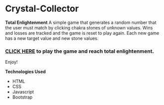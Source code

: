 # Crystal-Collector
**Total Enlightenment**
A simple game that generates a random number that the user must match by clicking chakra stones of unknown values. Wins and losses are tracked and the game is reset to play again. Each new game has a new target value and new stone values.

### [CLICK HERE](https://jasonfarthing.github.io/crystal-collector/) to play the game and reach total enlightenment. 
Enjoy!

**Technologies Used**
* HTML
* CSS
* Javascript
* Bootstrap

